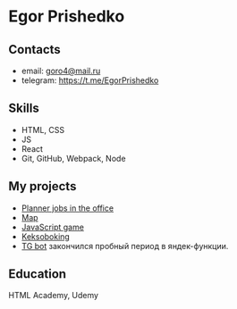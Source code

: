 # Egor Prishedko

## Contacts
* email: goro4@mail.ru
* telegram: https://t.me/EgorPrishedko
  

## Skills
* HTML, CSS
* JS
* React
* Git, GitHub, Webpack, Node
 
## My projects

* [Planner jobs in the office](https://blissful-torvalds-09138c.netlify.app/)
* [Map](https://goofy-swartz-e16c87.netlify.app/)
* [JavaScript game](https://egor18032019.github.io/game-bubble-on-js/)
* [Keksoboking](https://egor18032019.github.io/Keksobooking-2020/)
* [TG bot](https://t.me/Planing_work_space_bot/) закончился пробный период в яндек-функции.


## Education

HTML Academy, Udemy
 

